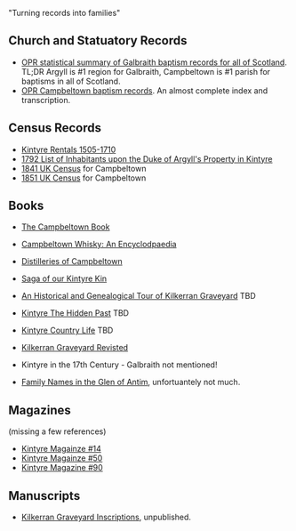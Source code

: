 

"Turning records into families"

## Church and Statuatory Records

* [OPR statistical summary of Galbraith baptism records for all of Scotland](opr-scotland-births.md). TL;DR Argyll is #1 region for Galbraith, Campbeltown is #1 parish for baptisms in all of Scotland.
* [OPR Campbeltown baptism records](opr-campbeltown-births.md). An almost complete index and transcription.

## Census Records

* [Kintyre Rentals 1505-1710](kintyre-rentals-1505-1710.md)
* [1792 List of Inhabitants upon the Duke of Argyll's Property in Kintyre](list-of-inhabitants-upon-the-duke-of-argylls-property-in-kintyre-1792.md)
* [1841 UK Census](scotland-census-1841-campbeltown.md) for Campbeltown
* [1851 UK Census](scotland-census-1851-campbeltown.md) for Campbeltown

## Books

* [The Campbeltown Book](campbeltown.md)
* [Campbeltown Whisky: An Encyclodpaedia](campbeltown-whisky-an-encyclopaedia.md)
* [Distilleries of Campbeltown](distilleries-of-campbeltown.md)
* [Saga of our Kintyre Kin](saga-of-our-kintyre-kin.md)
* [An Historical and Genealogical Tour of Kilkerran Graveyard](xx)  TBD
* [Kintyre The Hidden Past](xx) TBD
* [Kintyre Country Life](xx) TBD
* [Kilkerran Graveyard Revisted](kilkerran-graveyard-revisted.md)


* Kintyre in the 17th Century - Galbraith not mentioned!
* [Family Names in the Glen of Antim](family-names-in-the-glen-of-antim.md), unfortuantely not much.

## Magazines

(missing a few references)

* [Kintyre Magainze #14](kintyre-magazine-14.md)
* [Kintyre Magainze #50](kintyre-magazine-50.md)
* [Kintyre Magazine #90](kintyre-magazine-90.md)

## Manuscripts

* [Kilkerran Graveyard Inscriptions](kilkerran-graveyard-inscriptions.md), unpublished.
